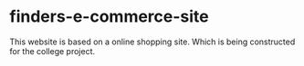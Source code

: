 # finders-e-commerce-site
This website is based on a online shopping site. Which is being constructed for the college project.
